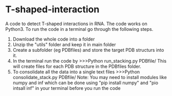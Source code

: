 # T-shaped-interaction
A code to detect T-shaped interactions in RNA.
The code works on Python3.
To run the code in a terminal go through the following steps.
1. Download the whole code into a folder
3. Unzip the "utils" folder and keep it in main folder
3. Create a subfolder (eg PDBfiles) and store the target PDB structurs into it.
4. In the terminal run the code 
    by >>>Python run_stacking.py PDBfile/
This will create files for each PDB structure in the PDBfiles folder.
5. To consolidate all the data into a single text files
         >>>Python consolidate_stack.py PDBfile/
   Note: You may need to install modules like numpy and inf which can be done using "pip install numpy" and "pio intsall inf" in your terminal before you run the code

